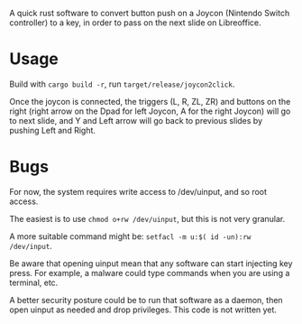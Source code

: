 A quick rust software to convert button push on a Joycon (Nintendo Switch 
controller) to a key, in order to pass on the next slide on Libreoffice.

# Usage

Build with `cargo build -r`, run `target/release/joycon2click`.

Once the joycon is connected, the triggers (L, R, ZL, ZR) and buttons on the right (right arrow on the Dpad for left Joycon, A for the right Joycon) will
go to next slide, and Y and Left arrow will go back to previous slides by pushing Left and Right.

# Bugs

For now, the system requires write access to /dev/uinput, and so root access.

The easiest is to use `chmod o+rw /dev/uinput`, but this is not very granular.

A more suitable command might be: `setfacl -m u:$( id -un):rw /dev/input`.

Be aware that opening uinput mean that any software can start injecting key press. For example, 
a malware could type commands when you are using a terminal, etc. 

A better security posture could be to run that software as a daemon, then open uinput as
needed and drop privileges. This code is not written yet.
